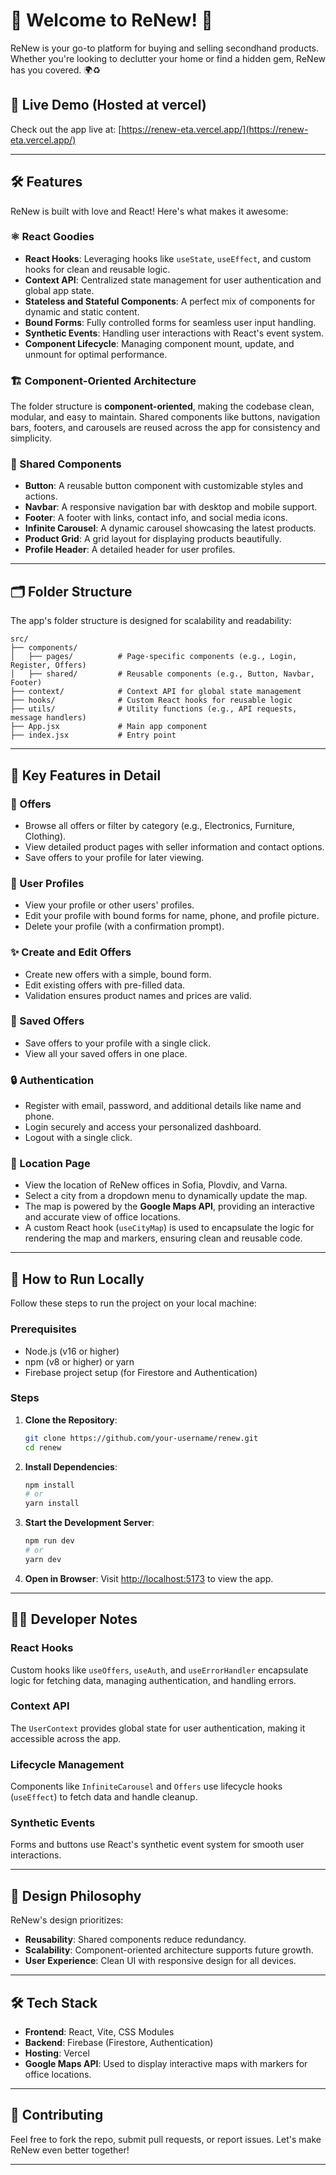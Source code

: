 # 🌟 Welcome to ReNew! 🌟

ReNew is your go-to platform for buying and selling secondhand products. Whether you're looking to declutter your home or find a hidden gem, ReNew has you covered. 🌍♻️

## 🚀 Live Demo (Hosted at vercel)

Check out the app live at: [https://renew-eta.vercel.app/](https://renew-eta.vercel.app/)

---

## 🛠️ Features

ReNew is built with love and React! Here's what makes it awesome:

### ⚛️ React Goodies
- **React Hooks**: Leveraging hooks like `useState`, `useEffect`, and custom hooks for clean and reusable logic.
- **Context API**: Centralized state management for user authentication and global app state.
- **Stateless and Stateful Components**: A perfect mix of components for dynamic and static content.
- **Bound Forms**: Fully controlled forms for seamless user input handling.
- **Synthetic Events**: Handling user interactions with React's event system.
- **Component Lifecycle**: Managing component mount, update, and unmount for optimal performance.

### 🏗️ Component-Oriented Architecture
The folder structure is **component-oriented**, making the codebase clean, modular, and easy to maintain. Shared components like buttons, navigation bars, footers, and carousels are reused across the app for consistency and simplicity.

### 🧩 Shared Components
- **Button**: A reusable button component with customizable styles and actions.
- **Navbar**: A responsive navigation bar with desktop and mobile support.
- **Footer**: A footer with links, contact info, and social media icons.
- **Infinite Carousel**: A dynamic carousel showcasing the latest products.
- **Product Grid**: A grid layout for displaying products beautifully.
- **Profile Header**: A detailed header for user profiles.

---

## 🗂️ Folder Structure

The app's folder structure is designed for scalability and readability:

```
src/
├── components/
│   ├── pages/          # Page-specific components (e.g., Login, Register, Offers)
│   ├── shared/         # Reusable components (e.g., Button, Navbar, Footer)
├── context/            # Context API for global state management
├── hooks/              # Custom React hooks for reusable logic
├── utils/              # Utility functions (e.g., API requests, message handlers)
├── App.jsx             # Main app component
├── index.jsx           # Entry point
```

---

## 🌟 Key Features in Detail

### 🛒 Offers
- Browse all offers or filter by category (e.g., Electronics, Furniture, Clothing).
- View detailed product pages with seller information and contact options.
- Save offers to your profile for later viewing.

### 👤 User Profiles
- View your profile or other users' profiles.
- Edit your profile with bound forms for name, phone, and profile picture.
- Delete your profile (with a confirmation prompt).

### ✨ Create and Edit Offers
- Create new offers with a simple, bound form.
- Edit existing offers with pre-filled data.
- Validation ensures product names and prices are valid.

### 💾 Saved Offers
- Save offers to your profile with a single click.
- View all your saved offers in one place.

### 🔒 Authentication
- Register with email, password, and additional details like name and phone.
- Login securely and access your personalized dashboard.
- Logout with a single click.

### 📍 Location Page
- View the location of ReNew offices in Sofia, Plovdiv, and Varna.
- Select a city from a dropdown menu to dynamically update the map.
- The map is powered by the **Google Maps API**, providing an interactive and accurate view of office locations.
- A custom React hook (`useCityMap`) is used to encapsulate the logic for rendering the map and markers, ensuring clean and reusable code.

---

## 🏃 How to Run Locally

Follow these steps to run the project on your local machine:

### Prerequisites
- Node.js (v16 or higher)
- npm (v8 or higher) or yarn
- Firebase project setup (for Firestore and Authentication)

### Steps
1. **Clone the Repository**:
   ```bash
   git clone https://github.com/your-username/renew.git
   cd renew
   ```

2. **Install Dependencies**:
   ```bash
   npm install
   # or
   yarn install
   ```

4. **Start the Development Server**:
   ```bash
   npm run dev
   # or
   yarn dev
   ```

5. **Open in Browser**:
   Visit [http://localhost:5173](http://localhost:5173) to view the app.


---

## 🧑‍💻 Developer Notes

### React Hooks
Custom hooks like `useOffers`, `useAuth`, and `useErrorHandler` encapsulate logic for fetching data, managing authentication, and handling errors.

### Context API
The `UserContext` provides global state for user authentication, making it accessible across the app.

### Lifecycle Management
Components like `InfiniteCarousel` and `Offers` use lifecycle hooks (`useEffect`) to fetch data and handle cleanup.

### Synthetic Events
Forms and buttons use React's synthetic event system for smooth user interactions.

---

## 🎨 Design Philosophy

ReNew's design prioritizes:
- **Reusability**: Shared components reduce redundancy.
- **Scalability**: Component-oriented architecture supports future growth.
- **User Experience**: Clean UI with responsive design for all devices.

---

## 🛠️ Tech Stack

- **Frontend**: React, Vite, CSS Modules
- **Backend**: Firebase (Firestore, Authentication)
- **Hosting**: Vercel
- **Google Maps API**: Used to display interactive maps with markers for office locations.

---

## 👏 Contributing

Feel free to fork the repo, submit pull requests, or report issues. Let's make ReNew even better together!

---

